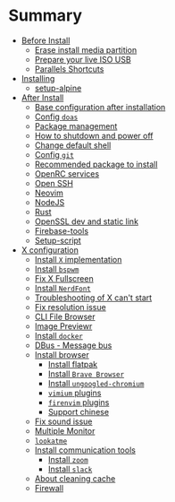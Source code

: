 # Summary

- [Before Install]()
    - [Erase install media partition](./erase_install_media_partition.md)
    - [Prepare your live ISO USB](./prepare-iso-usb.md)
    - [Parallels Shortcuts](./paralles-shortcut.md)
- [Installing]()
    - [setup-alpine](./setup-alpine.md)
- [After Install]()
    - [Base configuration after installation](./base-configuration-after-installation.md)
    - [Config `doas`](./config_doas.md)
    - [Package management](./package_management.md)
    - [How to shutdown and power off](./how_to_power_off.md)
    - [Change default shell](./change-default-shell.md)
    - [Config `git`](./config-git.md)
    - [Recommended package to install](./recommended-package-to-install.md)
    - [OpenRC services](./control_services.md)
    - [Open SSH](./open_ssh.md)
    - [Neovim](./neovim.md)
    - [NodeJS](./nodejs.md)
    - [Rust](./rust.md)
    - [OpenSSL dev and static link](./openssl-dev.md)
    - [Firebase-tools](./firebase-tools.md)
    - [Setup-script](./setup-script.md)
- [X configuration]()
    - [Install `X` implementation](./install-x-implementation.md)
    - [Install `bspwm`](./install_bspwm.md)
    - [Fix X Fullscreen](./fix-x-fullscreen-issue.md)
    - [Install `NerdFont`](./install-nerd-font.md)
    - [Troubleshooting of X can't start](./troubleshooting-x-cant-start.md)
    - [Fix resolution issue](./fix-resolution-issue.md)
    - [CLI File Browser](./cli-file-browser.md)
    - [Image Previewr](./image-previewer.md)
    - [Install `docker`](./install-docker.md)
    - [DBus - Message bus](./install-dbus.md)
    - [Install browser]()
        - [Install flatpak](./install-flatpak.md)
        - [Install `Brave Browser`](./install-brave.md)
        - [Install `ungoogled-chromium`](./install-ungoogled-chromium.md)
        - [`vimium` plugins](./chrome-vim-plugins.md)
        - [`firenvim` plugins](./chrome-firenvim-plugins.md)
        - [Support chinese](./support-chinese.md)
    - [Fix sound issue](./fix-sound-issue.md)
    - [Multiple Monitor](./multiple-monitor.md)
    - [`lookatme`](./lookatme.md)
    - [Install communication tools]()
        - [Install `zoom`](./install-zoom.md)
        - [Install `slack`](./install-slack.md)
    - [About cleaning cache](./about-cleaning-cache.md)
    - [Firewall](./firewall.md)
